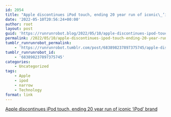 ```yaml
---
id: 2054
title: "Apple discontinues iPod touch, ending 20 year run of iconic\_‘iPod’ brand"
date: '2022-05-10T20:56:24+00:00'
author: root
layout: post
guid: 'https://runrunrobot.blog/2022/05/10/apple-discontinues-ipod-touch-ending-20-year-run/'
permalink: /2022/05/10/apple-discontinues-ipod-touch-ending-20-year-run/
tumblr_runrunrobot_permalink:
    - 'https://runrunrobot.tumblr.com/post/683898237897375745/apple-discontinues-ipod-touch-ending-20-year-run'
tumblr_runrunrobot_id:
    - '683898237897375745'
categories:
    - Uncategorized
tags:
    - Apple
    - ipod
    - narrow
    - Technology
format: link
---
```


[Apple discontinues iPod touch, ending 20 year run of iconic ‘iPod’ brand](https://9to5mac.com/2022/05/10/apple-discontinues-ipod-touch/)